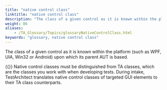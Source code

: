 ```yaml
--- 
title: "native control class"
linktitle: "native control class"
description: "The class of a given control as it is known within the platform (such as WPF, UIA, Win32 or Android) upon which its parent AUT is based. Note: Native control classes must be distinguished from TA ..."
weight: 86
aliases: 
    - /TA_Glossary/Topics/glossaryNativeControlClass.html
keywords: "glossary, native control class"
---
```


The class of a given control as it is known within the platform \(such as WPF, UIA, Win32 or Android\) upon which its parent AUT is based.

{{<note>}} Native control classes must be distinguished from TA classes, which are the classes you work with when developing tests. During intake, TestArchitect translates native control classes of targeted GUI elements to their TA class counterparts.

